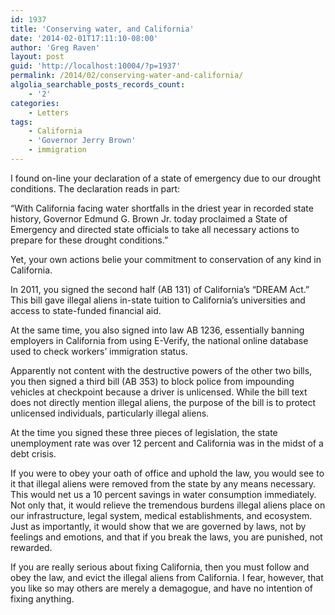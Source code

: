 ```yaml
---
id: 1937
title: 'Conserving water, and California'
date: '2014-02-01T17:11:10-08:00'
author: 'Greg Raven'
layout: post
guid: 'http://localhost:10004/?p=1937'
permalink: /2014/02/conserving-water-and-california/
algolia_searchable_posts_records_count:
    - '2'
categories:
    - Letters
tags:
    - California
    - 'Governor Jerry Brown'
    - immigration
---
```


I found on-line your declaration of a state of emergency due to our drought conditions. The declaration reads in part:  
  
“With California facing water shortfalls in the driest year in recorded state history, Governor Edmund G. Brown Jr. today proclaimed a State of Emergency and directed state officials to take all necessary actions to prepare for these drought conditions.”

Yet, your own actions belie your commitment to conservation of any kind in California.

In 2011, you signed the second half (AB 131) of California’s “DREAM Act.” This bill gave illegal aliens in-state tuition to California’s universities and access to state-funded financial aid.

At the same time, you also signed into law AB 1236, essentially banning employers in California from using E-Verify, the national online database used to check workers’ immigration status.

Apparently not content with the destructive powers of the other two bills, you then signed a third bill (AB 353) to block police from impounding vehicles at checkpoint because a driver is unlicensed. While the bill text does not directly mention illegal aliens, the purpose of the bill is to protect unlicensed individuals, particularly illegal aliens.

At the time you signed these three pieces of legislation, the state unemployment rate was over 12 percent and California was in the midst of a debt crisis.

If you were to obey your oath of office and uphold the law, you would see to it that illegal aliens were removed from the state by any means necessary. This would net us a 10 percent savings in water consumption immediately. Not only that, it would relieve the tremendous burdens illegal aliens place on our infrastructure, legal system, medical establishments, and ecosystem. Just as importantly, it would show that we are governed by laws, not by feelings and emotions, and that if you break the laws, you are punished, not rewarded.

If you are really serious about fixing California, then you must follow and obey the law, and evict the illegal aliens from California. I fear, however, that you like so may others are merely a demagogue, and have no intention of fixing anything.